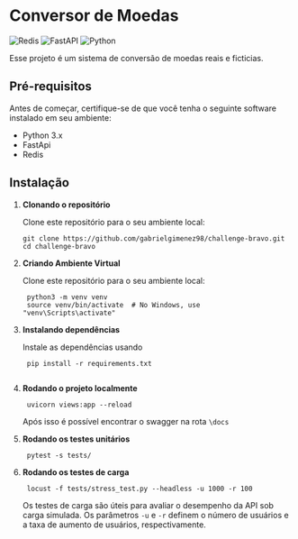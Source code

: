 # Conversor de Moedas

![Redis](https://img.shields.io/badge/redis-%23DD0031.svg?style=for-the-badge&logo=redis&logoColor=white)
![FastAPI](https://img.shields.io/badge/FastAPI-005571?style=for-the-badge&logo=fastapi)
![Python](https://img.shields.io/badge/python-3670A0?style=for-the-badge&logo=python&logoColor=ffdd54)

Esse projeto é um sistema de conversão de moedas reais e ficticias.

## Pré-requisitos

Antes de começar, certifique-se de que você tenha o seguinte software instalado em seu ambiente:

- Python 3.x
- FastApi
- Redis

## Instalação

1. **Clonando o repositório**

   Clone este repositório para o seu ambiente local:

   ```
   git clone https://github.com/gabrielgimenez98/challenge-bravo.git
   cd challenge-bravo

2. **Criando Ambiente Virtual**

   Clone este repositório para o seu ambiente local:

   ```
    python3 -m venv venv
    source venv/bin/activate  # No Windows, use "venv\Scripts\activate"

3. **Instalando dependências**

   Instale as dependências usando

   ```
    pip install -r requirements.txt
    
4. **Rodando o projeto localmente**

   ```
    uvicorn views:app --reload
    ```

    Após isso é possível encontrar o swagger na rota ```\docs```

5. **Rodando os testes unitários**

   ```
    pytest -s tests/
    ```

6. **Rodando os testes de carga**

   ```
    locust -f tests/stress_test.py --headless -u 1000 -r 100
    ```
    Os testes de carga são úteis para avaliar o desempenho da API sob carga simulada. Os parâmetros `-u` e `-r` definem o número de usuários e a taxa de aumento de usuários, respectivamente.
